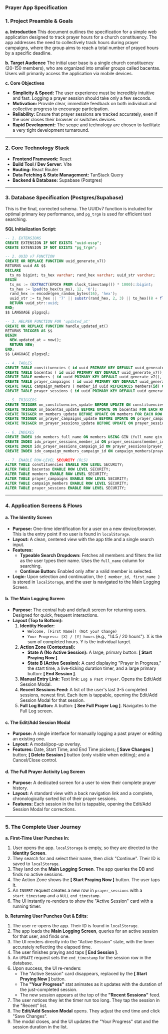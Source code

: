 
### **Prayer App Specification**

### **1. Project Preamble & Goals**

**a. Introduction**
This document outlines the specification for a simple web application designed to track prayer hours for a church constituency. The app addresses the need to collectively track hours during prayer campaigns, where the group aims to reach a total number of prayed hours by a specific deadline.

**b. Target Audience**
The initial user base is a single church constituency (20-150 members), who are organized into smaller groups called bacentas. Users will primarily access the application via mobile devices.

**c. Core Objectives**
*   **Simplicity & Speed:** The user experience must be incredibly intuitive and fast. Logging a prayer session should take only a few seconds.
*   **Motivation:** Provide clear, immediate feedback on both individual and collective progress to encourage participation.
*   **Reliability:** Ensure that prayer sessions are tracked accurately, even if the user closes their browser or switches devices.
*   **Rapid Development:** The scope and technology are chosen to facilitate a very tight development turnaround.

---

### **2. Core Technology Stack**

*   **Frontend Framework:** React
*   **Build Tool / Dev Server:** Vite
*   **Routing:** React Router
*   **Data Fetching & State Management:** TanStack Query
*   **Backend & Database:** Supabase (Postgres)

---

### **3. Database Specification (Postgres/Supabase)**

This is the final, corrected schema. The UUIDv7 function is included for optimal primary key performance, and `pg_trgm` is used for efficient text searching.

**SQL Initialization Script:**
```sql
-- 1. EXTENSIONS
CREATE EXTENSION IF NOT EXISTS "uuid-ossp";
CREATE EXTENSION IF NOT EXISTS "pg_trgm";

-- 2. UUID v7 FUNCTION
CREATE OR REPLACE FUNCTION uuid_generate_v7()
RETURNS uuid AS $$
DECLARE
  ts_ms bigint; ts_hex varchar; rand_hex varchar; uuid_str varchar;
BEGIN
  ts_ms := (EXTRACT(EPOCH FROM clock_timestamp()) * 1000)::bigint;
  ts_hex := lpad(to_hex(ts_ms), 12, '0');
  rand_hex := encode(gen_random_bytes(16), 'hex');
  uuid_str := ts_hex || '7' || substr(rand_hex, 2, 3) || to_hex((8 + floor(random() * 4))::int) || substr(rand_hex, 6, 3) || substr(rand_hex, 9, 12);
  RETURN uuid_str::uuid;
END;
$$ LANGUAGE plpgsql;

-- 3. HELPER FUNCTION FOR 'updated_at'
CREATE OR REPLACE FUNCTION handle_updated_at()
RETURNS TRIGGER AS $$
BEGIN
  NEW.updated_at = now();
  RETURN NEW;
END;
$$ LANGUAGE plpgsql;

-- 4. TABLES
CREATE TABLE constituencies ( id uuid PRIMARY KEY DEFAULT uuid_generate_v7(), name text NOT NULL, created_at timestamptz DEFAULT now() NOT NULL, updated_at timestamptz DEFAULT now() NOT NULL );
CREATE TABLE bacentas ( id uuid PRIMARY KEY DEFAULT uuid_generate_v7(), name text NOT NULL, constituency_id uuid REFERENCES constituencies(id) ON DELETE CASCADE, created_at timestamptz DEFAULT now() NOT NULL, updated_at timestamptz DEFAULT now() NOT NULL );
CREATE TABLE members ( id uuid PRIMARY KEY DEFAULT uuid_generate_v7(), first_name text NOT NULL, last_name text NOT NULL, full_name text GENERATED ALWAYS AS (first_name || ' ' || last_name) STORED, bacenta_id uuid REFERENCES bacentas(id) ON DELETE SET NULL, created_at timestamptz DEFAULT now() NOT NULL, updated_at timestamptz DEFAULT now() NOT NULL );
CREATE TABLE prayer_campaigns ( id uuid PRIMARY KEY DEFAULT uuid_generate_v7(), name text NOT NULL, target_hours numeric, start_timestamp timestamptz NOT NULL, end_timestamp timestamptz NOT NULL, constituency_id uuid REFERENCES constituencies(id) ON DELETE CASCADE, created_at timestamptz DEFAULT now() NOT NULL, updated_at timestamptz DEFAULT now() NOT NULL );
CREATE TABLE campaign_members ( member_id uuid REFERENCES members(id) ON DELETE CASCADE, prayer_campaign_id uuid REFERENCES prayer_campaigns(id) ON DELETE CASCADE, individual_target_hours numeric, created_at timestamptz DEFAULT now() NOT NULL, PRIMARY KEY (member_id, prayer_campaign_id) );
CREATE TABLE prayer_sessions ( id uuid PRIMARY KEY DEFAULT uuid_generate_v7(), member_id uuid REFERENCES members(id) ON DELETE CASCADE, prayer_campaign_id uuid REFERENCES prayer_campaigns(id) ON DELETE CASCADE, start_timestamp timestamptz NOT NULL, end_timestamp timestamptz, created_at timestamptz DEFAULT now() NOT NULL, updated_at timestamptz DEFAULT now() NOT NULL );

-- 5. TRIGGERS
CREATE TRIGGER on_constituencies_update BEFORE UPDATE ON constituencies FOR EACH ROW EXECUTE PROCEDURE handle_updated_at();
CREATE TRIGGER on_bacentas_update BEFORE UPDATE ON bacentas FOR EACH ROW EXECUTE PROCEDURE handle_updated_at();
CREATE TRIGGER on_members_update BEFORE UPDATE ON members FOR EACH ROW EXECUTE PROCEDURE handle_updated_at();
CREATE TRIGGER on_prayer_campaigns_update BEFORE UPDATE ON prayer_campaigns FOR EACH ROW EXECUTE PROCEDURE handle_updated_at();
CREATE TRIGGER on_prayer_sessions_update BEFORE UPDATE ON prayer_sessions FOR EACH ROW EXECUTE PROCEDURE handle_updated_at();

-- 6. INDEXES
CREATE INDEX idx_members_full_name ON members USING GIN (full_name gin_trgm_ops);
CREATE INDEX idx_prayer_sessions_member_id ON prayer_sessions(member_id);
CREATE INDEX idx_prayer_sessions_campaign_id ON prayer_sessions(prayer_campaign_id);
CREATE INDEX idx_campaign_members_campaign_id ON campaign_members(prayer_campaign_id);

-- 7. ENABLE ROW-LEVEL SECURITY (RLS)
ALTER TABLE constituencies ENABLE ROW LEVEL SECURITY;
ALTER TABLE bacentas ENABLE ROW LEVEL SECURITY;
ALTER TABLE members ENABLE ROW LEVEL SECURITY;
ALTER TABLE prayer_campaigns ENABLE ROW LEVEL SECURITY;
ALTER TABLE campaign_members ENABLE ROW LEVEL SECURITY;
ALTER TABLE prayer_sessions ENABLE ROW LEVEL SECURITY;
```

---

### **4. Application Screens & Flows**

#### **a. The Identity Screen**
*   **Purpose:** One-time identification for a user on a new device/browser. This is the entry point if no user is found in `localStorage`.
*   **Layout:** A clean, centered view with the app title and a single search input.
*   **Features:**
    *   **Typeable Search Dropdown:** Fetches all members and filters the list as the user types their name. Uses the `full_name` column for searching.
    *   **Continue Button:** Enabled only after a valid member is selected.
*   **Logic:** Upon selection and continuation, the `{ member_id, first_name }` is stored in `localStorage`, and the user is navigated to the Main Logging Screen.

#### **b. The Main Logging Screen**
*   **Purpose:** The central hub and default screen for returning users. Designed for quick, frequent interactions.
*   **Layout (Top to Bottom):**
    1.  **Identity Header:**
        *   `Welcome, [First Name]! (Not you? Change)`
        *   `Your Progress: [X] / [Y] hours` (e.g., "14.5 / 20 hours"). X is the sum of completed hours. Y is the individual target.
    2.  **Action Zone (Contextual):**
        *   **State A (No Active Session):** A large, primary button: **[ Start Praying Now ]**.
        *   **State B (Active Session):** A card displaying "Prayer in Progress," the start time, a live-ticking duration timer, and a large primary button: **[ End Session ]**.
    3.  **Manual Entry Link:** Text link: `Log a Past Prayer`. Opens the Edit/Add Session Modal.
    4.  **Recent Sessions Feed:** A list of the user's last 3-5 completed sessions, newest first. Each item is tappable, opening the Edit/Add Session Modal for that session.
    5.  **Full Log Button:** A button: **[ See Full Prayer Log ]**. Navigates to the Full Log screen.

#### **c. The Edit/Add Session Modal**
*   **Purpose:** A single interface for manually logging a past prayer or editing an existing one.
*   **Layout:** A modal/pop-up overlay.
*   **Features:** Date, Start Time, and End Time pickers; **[ Save Changes ]** button; **[ Delete Session ]** button (only visible when editing); and a Cancel/Close control.

#### **d. The Full Prayer Activity Log Screen**
*   **Purpose:** A dedicated screen for a user to view their complete prayer history.
*   **Layout:** A standard view with a back navigation link and a complete, chronologically sorted list of their prayer sessions.
*   **Features:** Each session in the list is tappable, opening the Edit/Add Session Modal for corrections.

---

### **5. The Complete User Journey**

**a. First-Time User Punches In:**
1.  User opens the app. `localStorage` is empty, so they are directed to the **Identity Screen**.
2.  They search for and select their name, then click "Continue". Their ID is saved to `localStorage`.
3.  They land on the **Main Logging Screen**. The app queries the DB and finds no active sessions.
4.  The Action Zone shows the **[ Start Praying Now ]** button. The user taps it.
5.  An `INSERT` request creates a new row in `prayer_sessions` with a `start_timestamp` and a `NULL` `end_timestamp`.
6.  The UI instantly re-renders to show the "Active Session" card with a running timer.

**b. Returning User Punches Out & Edits:**
1.  The user re-opens the app. Their ID is found in `localStorage`.
2.  The app loads the **Main Logging Screen**, queries for an active session for that user, and finds one.
3.  The UI renders directly into the "Active Session" state, with the timer accurately reflecting the elapsed time.
4.  The user finishes praying and taps **[ End Session ]**.
5.  An `UPDATE` request sets the `end_timestamp` for the session row in the database.
6.  Upon success, the UI re-renders:
    *   The "Active Session" card disappears, replaced by the **[ Start Praying Now ]** button.
    *   The **"Your Progress"** stat animates as it updates with the duration of the just-completed session.
    *   The new session appears at the top of the **"Recent Sessions"** feed.
7.  The user notices they let the timer run too long. They tap the session in the "Recent" list.
8.  The **Edit/Add Session Modal** opens. They adjust the end time and click "Save Changes".
9.  The modal closes, and the UI updates the "Your Progress" stat and the session duration in the list.